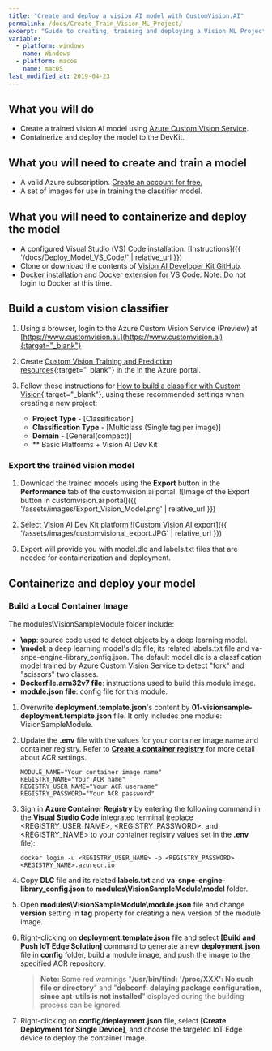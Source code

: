 ```yaml
---
title: "Create and deploy a vision AI model with CustomVision.AI"
permalink: /docs/Create_Train_Vision_ML_Project/
excerpt: "Guide to creating, training and deploying a Vision ML Project for the Vision AI DevKit using Azure Custome Vision Service (customvision.ai)."
variable:
  - platform: windows
    name: Windows
  - platform: macos
    name: macOS
last_modified_at: 2019-04-23
---
```

## What you will do

* Create a trained vision AI model using [Azure Custom Vision Service](https://customvision.ai).
* Containerize and deploy the model to the DevKit.

## What you will need to create and train a model

* A valid Azure subscription. [Create an account for free.](https://azure.microsoft.com/free/)
* A set of images for use in training the classifier model.

## What you will need to containerize and deploy the model

* A configured Visual Studio (VS) Code installation. [Instructions]({{ '/docs/Deploy_Model_VS_Code/' | relative_url }})
* Clone or download the contents of [Vision AI Developer Kit GitHub](https://github.com/Microsoft/vision-ai-developer-kit).
* [Docker](https://www.docker.com/get-started) installation and [Docker extension for VS Code](https://marketplace.visualstudio.com/items?itemName=PeterJausovec.vscode-docker). Note: Do not login to Docker at this time.

## Build a custom vision classifier

1. Using a browser, login to the Azure Custom Vision Service (Preview) at [https://www.customvision.ai.](https://www.customvision.ai){:target="_blank"}

2. Create [Custom Vision Training and Prediction resources](https://portal.azure.com/?microsoft_azure_marketplace_ItemHideKey=microsoft_azure_cognitiveservices_customvision#create/Microsoft.CognitiveServicesCustomVision){:target="_blank"} in the in the Azure portal.

3. Follow these instructions for [How to build a classifier with Custom Vision](https://docs.microsoft.com/en-us/azure/cognitive-services/custom-vision-service/getting-started-build-a-classifier){:target="_blank"}, using these recommended settings when creating a new project:

      * **Project Type** - [Classification]
      * **Classification Type** -  [Multiclass (Single tag per image)]
      * **Domain** - [General(compact)]
      * ** Basic Platforms + Vision AI Dev Kit

### Export the trained vision model

1. Download the trained models using the **Export** button in the  **Performance** tab of the customvision.ai portal.
![Image of the Export button in customvision.ai portal]({{ '/assets/images/Export_Vision_Model.png' | relative_url }})

2. Select Vision AI Dev Kit platform
![Custom Vision AI export]({{ '/assets/images/customvisionai_export.JPG' | relative_url }})

3. Export will provide you with model.dlc and labels.txt files that are needed for containerization and deployment.

## Containerize and deploy your model

### Build a Local Container Image

The modules\VisionSampleModule folder include:

* **\app**: source code used to detect objects by a deep learning model.
* **\model**: a deep learning model's dlc file, its related labels.txt file and va-snpe-engine-library_config.json.  The default model.dlc is a classfication model trained by Azure Custom Vision Service to detect "fork" and "scissors" two classes.
* **Dockerfile.arm32v7 file**: instructions used to build this module image.
* **module.json file**: config file for this module.

1. Overwrite **deployment.template.json**'s content by **01-visionsample-deployment.template.json** file.  It only includes one module: VisionSampleModule.

2. Update the **.env** file with the values for your container image name and container registry.  Refer to [**Create a container registry**](https://docs.microsoft.com/en-us/azure/iot-edge/tutorial-python-module#create-a-container-registry) for more detail about ACR settings.

     ```<language>
     MODULE_NAME="Your container image name"
     REGISTRY_NAME="Your ACR name"
     REGISTRY_USER_NAME="Your ACR username"
     REGISTRY_PASSWORD="Your ACR password"
     ```

3. Sign in **Azure Container Registry** by entering the following command in the **Visual Studio Code** integrated terminal (replace <REGISTRY_USER_NAME>, <REGISTRY_PASSWORD>, and <REGISTRY_NAME> to your container registry values set in the **.env** file):

    ```<language>
    docker login -u <REGISTRY_USER_NAME> -p <REGISTRY_PASSWORD> <REGISTRY_NAME>.azurecr.io  
    ```

4. Copy **DLC** file and its related **labels.txt** and **va-snpe-engine-library_config.json** to **modules\VisionSampleModule\model** folder.

5. Open **modules\VisionSampleModule\module.json** file and change **version** setting in **tag** property for creating a new version of the module image.

6. Right-clicking on **deployment.template.json** file and select **[Build and Push IoT Edge Solution]** command to generate a new **deployment.json** file in **config** folder, build a module image, and push the image to the specified ACR repository.
    > **Note:** Some red warnings "**/usr/bin/find: '/proc/XXX': No such file or directory**" and "**debconf: delaying package configuration, since apt-utils is not installed**" displayed during the building process can be ignored.

7. Right-clicking on **config/deployment.json** file, select **[Create Deployment for Single Device]**, and choose the targeted IoT Edge device to deploy the container Image.

